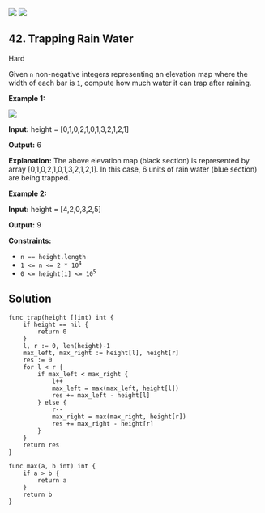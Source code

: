 [![](https://img.shields.io/github/stars/LeetCode-in-Go/LeetCode-in-Go?label=Stars&style=flat-square)](https://github.com/LeetCode-in-Go/LeetCode-in-Go)
[![](https://img.shields.io/github/forks/LeetCode-in-Go/LeetCode-in-Go?label=Fork%20me%20on%20GitHub%20&style=flat-square)](https://github.com/LeetCode-in-Go/LeetCode-in-Go/fork)

## 42\. Trapping Rain Water

Hard

Given `n` non-negative integers representing an elevation map where the width of each bar is `1`, compute how much water it can trap after raining.

**Example 1:**

![](https://assets.leetcode.com/uploads/2018/10/22/rainwatertrap.png)

**Input:** height = [0,1,0,2,1,0,1,3,2,1,2,1]

**Output:** 6

**Explanation:** The above elevation map (black section) is represented by array [0,1,0,2,1,0,1,3,2,1,2,1]. In this case, 6 units of rain water (blue section) are being trapped.

**Example 2:**

**Input:** height = [4,2,0,3,2,5]

**Output:** 9

**Constraints:**

*   `n == height.length`
*   <code>1 <= n <= 2 * 10<sup>4</sup></code>
*   <code>0 <= height[i] <= 10<sup>5</sup></code>

## Solution

```golang
func trap(height []int) int {
	if height == nil {
		return 0
	}
	l, r := 0, len(height)-1
	max_left, max_right := height[l], height[r]
	res := 0
	for l < r {
		if max_left < max_right {
			l++
			max_left = max(max_left, height[l])
			res += max_left - height[l]
		} else {
			r--
			max_right = max(max_right, height[r])
			res += max_right - height[r]
		}
	}
	return res
}

func max(a, b int) int {
	if a > b {
		return a
	}
	return b
}
```